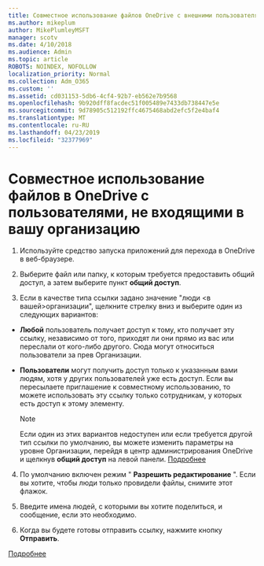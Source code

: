 ```yaml
---
title: Совместное использование файлов OneDrive с внешними пользователями
ms.author: mikeplum
author: MikePlumleyMSFT
manager: scotv
ms.date: 4/10/2018
ms.audience: Admin
ms.topic: article
ROBOTS: NOINDEX, NOFOLLOW
localization_priority: Normal
ms.collection: Adm_O365
ms.custom: ''
ms.assetid: cd031153-5db6-4cf4-92b7-eb562e7b9568
ms.openlocfilehash: 9b920dff8facdec51f005489e7433db738447e5e
ms.sourcegitcommit: 9d78905c512192ffc4675468abd2efc5f2e4baf4
ms.translationtype: MT
ms.contentlocale: ru-RU
ms.lasthandoff: 04/23/2019
ms.locfileid: "32377969"
---
```

# <a name="share-files-in-onedrive-with-people-outside-your-organization"></a>Совместное использование файлов в OneDrive с пользователями, не входящими в вашу организацию

1. Используйте средство запуска приложений для перехода в OneDrive в веб-браузере. 
    
2. Выберите файл или папку, к которым требуется предоставить общий доступ, а затем выберите пункт **общий доступ**. 
    
3. Если в качестве типа ссылки задано значение "люди \<в вашей\>организации", щелкните стрелку вниз и выберите один из следующих вариантов: 
    
  - **Любой** пользователь получает доступ к тому, кто получает эту ссылку, независимо от того, приходят ли они прямо из вас или переслали от кого-либо другого. Сюда могут относиться пользователи за прев Организации. 
    
  - **Пользователи** могут получить доступ только к указанным вами людям, хотя у других пользователей уже есть доступ. Если вы пересылаете приглашение к совместному использованию, то можете использовать эту ссылку только сотрудникам, у которых есть доступ к этому элементу. 
    
    > [!NOTE]
    > Если один из этих вариантов недоступен или если требуется другой тип ссылки по умолчанию, вы можете изменить параметры на уровне Организации, перейдя в центр администрирования OneDrive и щелкнув **общий доступ** на левой панели. [Подробнее](https://go.microsoft.com/fwlink/?linkid=871961)
  
4. По умолчанию включен режим " **Разрешить редактирование** ". Если вы хотите, чтобы люди только провидели файлы, снимите этот флажок. 
    
5. Введите имена людей, с которыми вы хотите поделиться, и сообщение, если это необходимо.
    
6. Когда вы будете готовы отправить ссылку, нажмите кнопку **Отправить**. 
    
[Подробнее](https://go.microsoft.com/fwlink/?linkid=871861)
  

